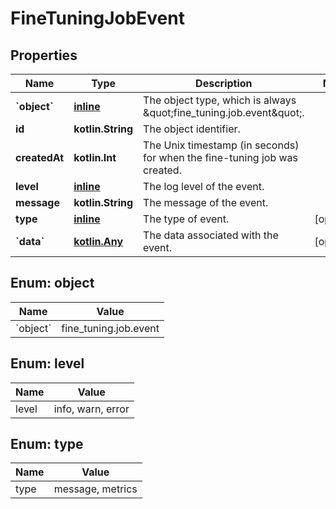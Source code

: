 
# FineTuningJobEvent

## Properties
| Name | Type | Description | Notes |
| ------------ | ------------- | ------------- | ------------- |
| **&#x60;object&#x60;** | [**inline**](#&#x60;Object&#x60;) | The object type, which is always \&quot;fine_tuning.job.event\&quot;. |  |
| **id** | **kotlin.String** | The object identifier. |  |
| **createdAt** | **kotlin.Int** | The Unix timestamp (in seconds) for when the fine-tuning job was created. |  |
| **level** | [**inline**](#Level) | The log level of the event. |  |
| **message** | **kotlin.String** | The message of the event. |  |
| **type** | [**inline**](#Type) | The type of event. |  [optional] |
| **&#x60;data&#x60;** | [**kotlin.Any**](.md) | The data associated with the event. |  [optional] |


<a id="`Object`"></a>
## Enum: object
| Name | Value |
| ---- | ----- |
| &#x60;object&#x60; | fine_tuning.job.event |


<a id="Level"></a>
## Enum: level
| Name | Value |
| ---- | ----- |
| level | info, warn, error |


<a id="Type"></a>
## Enum: type
| Name | Value |
| ---- | ----- |
| type | message, metrics |



